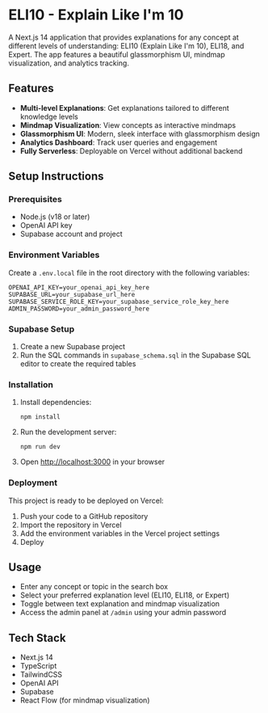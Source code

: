 # ELI10 - Explain Like I'm 10

A Next.js 14 application that provides explanations for any concept at different levels of understanding: ELI10 (Explain Like I'm 10), ELI18, and Expert. The app features a beautiful glassmorphism UI, mindmap visualization, and analytics tracking.

## Features

- **Multi-level Explanations**: Get explanations tailored to different knowledge levels
- **Mindmap Visualization**: View concepts as interactive mindmaps
- **Glassmorphism UI**: Modern, sleek interface with glassmorphism design
- **Analytics Dashboard**: Track user queries and engagement
- **Fully Serverless**: Deployable on Vercel without additional backend

## Setup Instructions

### Prerequisites

- Node.js (v18 or later)
- OpenAI API key
- Supabase account and project

### Environment Variables

Create a `.env.local` file in the root directory with the following variables:

```
OPENAI_API_KEY=your_openai_api_key_here
SUPABASE_URL=your_supabase_url_here
SUPABASE_SERVICE_ROLE_KEY=your_supabase_service_role_key_here
ADMIN_PASSWORD=your_admin_password_here
```

### Supabase Setup

1. Create a new Supabase project
2. Run the SQL commands in `supabase_schema.sql` in the Supabase SQL editor to create the required tables

### Installation

1. Install dependencies:
   ```
   npm install
   ```

2. Run the development server:
   ```
   npm run dev
   ```

3. Open [http://localhost:3000](http://localhost:3000) in your browser

### Deployment

This project is ready to be deployed on Vercel:

1. Push your code to a GitHub repository
2. Import the repository in Vercel
3. Add the environment variables in the Vercel project settings
4. Deploy

## Usage

- Enter any concept or topic in the search box
- Select your preferred explanation level (ELI10, ELI18, or Expert)
- Toggle between text explanation and mindmap visualization
- Access the admin panel at `/admin` using your admin password

## Tech Stack

- Next.js 14
- TypeScript
- TailwindCSS
- OpenAI API
- Supabase
- React Flow (for mindmap visualization)